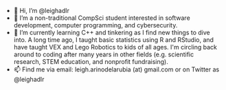 - 👋 Hi, I’m @leighadlr
- 👀 I’m a non-traditional CompSci student interested in software development, computer programming, and cybersecurity.
- 🌱 I’m currently learning C++ and tinkering as I find new things to dive into. A long time ago, I taught basic statistics using R and RStudio, and have taught VEX and Lego Robotics to kids of all ages. I'm circling back around to coding after many years in other fields (e.g. scientific research, STEM education, and nonprofit fundraising). 
- 📫 Find me via email: leigh.arinodelarubia (at) gmail.com or on Twitter as @leighadlr
